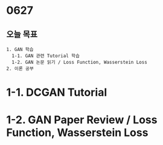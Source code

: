 # 0627
## 오늘 목표
```
1. GAN 학습
  1-1. GAN 관련 Tutorial 학습
  1-2. GAN 논문 읽기 / Loss Function, Wasserstein Loss
2. 이론 공부
```

# 1-1. DCGAN Tutorial

# 1-2. GAN Paper Review / Loss Function, Wasserstein Loss